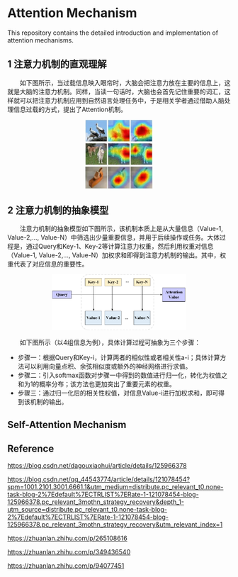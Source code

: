 # Attention Mechanism
This repository contains the detailed introduction and implementation of attention mechanisms.

## 1 注意力机制的直观理解

&emsp;&emsp;如下图所示，当过载信息映入眼帘时，大脑会把注意力放在主要的信息上，这就是大脑的注意力机制。同样，当读一句话时，大脑也会首先记住重要的词汇，这样就可以把注意力机制应用到自然语言处理任务中，于是相关学者通过借助人脑处理信息过载的方式，提出了Attention机制。

<center><img src="https://github.com/li-lindong/Attention-Mechanism/blob/main/%E5%9B%BE%E7%89%87/%E6%B3%A8%E6%84%8F%E5%8A%9B%E6%9C%BA%E5%88%B6%E5%8F%AF%E8%A7%86%E5%8C%96%E5%9B%BE.png" width=30%></center>

## 2 注意力机制的抽象模型

&emsp;&emsp;注意力机制的抽象模型如下图所示，该机制本质上是从大量信息（Value-1, Value-2,..., Value-N）中筛选出少量重要信息，并用于后续操作或任务。大体过程是，通过Query和Key-1、Key-2等计算注意力权重，然后利用权重对信息（Value-1, Value-2,..., Value-N）加权求和即得到注意力机制的输出。其中，权重代表了对应信息的重要性。

<center><img src="https://github.com/li-lindong/Attention-Mechanism/blob/main/%E5%9B%BE%E7%89%87/%E6%B3%A8%E6%84%8F%E5%8A%9B%E6%9C%BA%E5%88%B6%E7%9A%84%E6%8A%BD%E8%B1%A1%E6%A8%A1%E5%9E%8B.png" width=60%></center>

&emsp;&emsp;如下图所示（以4组信息为例），具体计算过程可抽象为三个步骤：
 - 步骤一：根据Query和Key-i，计算两者的相似性或者相关性a-i；具体计算方法可以利用向量点积、余弦相似度或额外的神经网络进行求值。
 - 步骤二：引入softmax函数对步骤一中得到的数值进行归一化，转化为权值之和为1的概率分布；该方法也更加突出了重要元素的权重。
 - 步骤三：通过归一化后的相关性权值，对信息Value-i进行加权求和，即可得到该机制的输出。

## Self-Attention Mechanism

## Reference
https://blog.csdn.net/dagouxiaohui/article/details/125966378

https://blog.csdn.net/qq_44543774/article/details/121078454?spm=1001.2101.3001.6661.1&utm_medium=distribute.pc_relevant_t0.none-task-blog-2%7Edefault%7ECTRLIST%7ERate-1-121078454-blog-125966378.pc_relevant_3mothn_strategy_recovery&depth_1-utm_source=distribute.pc_relevant_t0.none-task-blog-2%7Edefault%7ECTRLIST%7ERate-1-121078454-blog-125966378.pc_relevant_3mothn_strategy_recovery&utm_relevant_index=1

https://zhuanlan.zhihu.com/p/265108616

https://zhuanlan.zhihu.com/p/349436540

https://zhuanlan.zhihu.com/p/94077451
